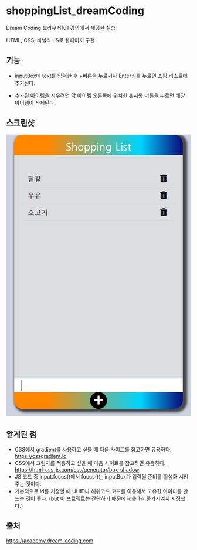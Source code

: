 # shoppingList_dreamCoding

Dream Coding 브라우저101 강의에서 제공한 실습

HTML, CSS, 바닐라 JS로 웹페이지 구현

## 기능

- inputBox에 text를 입력한 후 +버튼을 누르거나 Enter키를 누르면 쇼핑 리스트에 추가된다.

- 추가된 아이템을 지우려면 각 아이템 오른쪽에 위치한 휴지통 버튼을 누르면 해당 아이템이 삭제된다.

## 스크린샷

<!-- <img src= "img/capture1.png" width="60%"> -->

![caputer1](img/capture1.png)

## 알게된 점

- CSS에서 gradient를 사용하고 싶을 때 다음 사이트를 참고하면 유용하다.
  https://cssgradient.io
- CSS에서 그림자를 적용하고 싶을 때 다음 사이트를 참고하면 유용하다.
  https://html-css-js.com/css/generator/box-shadow
- JS 코드 중 input.focus()에서 focus()는 inputBox가 입력될 준비를 활성화 시켜주는 것이다.
- 기본적으로 id를 지정할 때 UUID나 해쉬코드 코드를 이용해서 고유한 아이디를 만드는 것이 좋다. (but 이 프로젝트는 간단하기 때문에 id를 1씩 증가시켜서 지정했다.)

## 출처

https://academy.dream-coding.com
